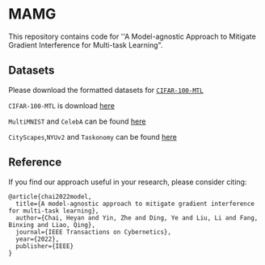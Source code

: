# MAMG
This repository contains code for ''A Model-agnostic Approach to Mitigate Gradient Interference for Multi-task Learning".



## Datasets

Please download the formatted datasets for [`CIFAR-100-MTL`](http://www.cs.toronto.edu/~kriz/cifar.html)

`CIFAR-100-MTL` is download [here](http://www.cs.toronto.edu/~kriz/cifar.html)

`MultiMNIST` and `CelebA` can be found [here](https://github.com/intel-isl/MultiObjectiveOptimization)

`CityScapes`,`NYUv2` and `Taskonomy` can be found [here](https://github.com/sunxm2357/AdaShare)




## Reference

If you find our approach useful in your research, please consider citing:

```
@article{chai2022model,
  title={A model-agnostic approach to mitigate gradient interference for multi-task learning},
  author={Chai, Heyan and Yin, Zhe and Ding, Ye and Liu, Li and Fang, Binxing and Liao, Qing},
  journal={IEEE Transactions on Cybernetics},
  year={2022},
  publisher={IEEE}
}
```
